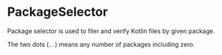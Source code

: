 # PackageSelector

Package selector is used to filer and verify Kotlin files by given package.

The two dots (`..`) means any number of packages including zero.
